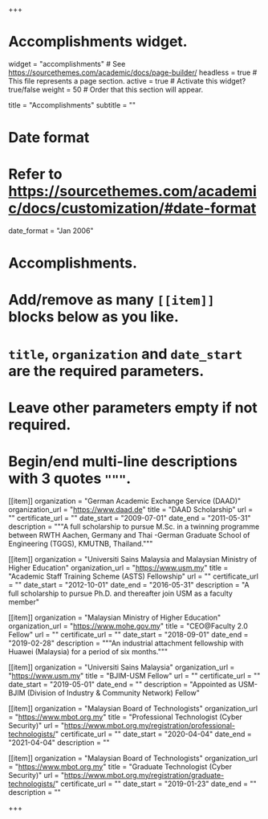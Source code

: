 +++
# Accomplishments widget.
widget = "accomplishments"  # See https://sourcethemes.com/academic/docs/page-builder/
headless = true  # This file represents a page section.
active = true  # Activate this widget? true/false
weight = 50  # Order that this section will appear.

title = "Accomplish&shy;ments"
subtitle = ""

# Date format
#   Refer to https://sourcethemes.com/academic/docs/customization/#date-format
date_format = "Jan 2006"

# Accomplishments.
#   Add/remove as many `[[item]]` blocks below as you like.
#   `title`, `organization` and `date_start` are the required parameters.
#   Leave other parameters empty if not required.
#   Begin/end multi-line descriptions with 3 quotes `"""`.

[[item]]
  organization = "German Academic Exchange Service (DAAD)"
  organization_url = "https://www.daad.de"
  title = "DAAD Scholarship"
  url = ""
  certificate_url = ""
  date_start = "2009-07-01"
  date_end = "2011-05-31"
  description = """A full scholarship to pursue M.Sc. in a twinning programme between RWTH Aachen, Germany and Thai
  -German Graduate School of Engineering (TGGS), KMUTNB, Thailand."""

[[item]]
  organization = "Universiti Sains Malaysia and Malaysian Ministry of Higher Education"
  organization_url = "https://www.usm.my"
  title = "Academic Staff Training Scheme (ASTS) Fellowship"
  url = ""
  certificate_url = ""
  date_start = "2012-10-01"
  date_end = "2016-05-31"
  description = "A full scholarship to pursue Ph.D. and thereafter join USM as a faculty member"

[[item]]
  organization = "Malaysian Ministry of Higher Education"
  organization_url = "https://www.mohe.gov.my"
  title = "CEO@Faculty 2.0 Fellow"
  url = ""
  certificate_url = ""
  date_start = "2018-09-01"
  date_end = "2019-02-28"
  description = """An industrial attachment fellowship with Huawei (Malaysia) for a period of six months."""

[[item]]
  organization = "Universiti Sains Malaysia"
  organization_url = "https://www.usm.my"
  title = "BJIM-USM Fellow"
  url = ""
  certificate_url = ""
  date_start = "2019-05-01"
  date_end = ""
  description = "Appointed as USM-BJIM (Division of Industry & Community Network) Fellow"
    

[[item]]
  organization = "Malaysian Board of Technologists"
  organization_url = "https://www.mbot.org.my"
  title = "Professional Technologist (Cyber Security)"
  url = "https://www.mbot.org.my/registration/professional-technologists/"
  certificate_url = ""
  date_start = "2020-04-04"
  date_end = "2021-04-04"
  description = ""

[[item]]
  organization = "Malaysian Board of Technologists"
  organization_url = "https://www.mbot.org.my"
  title = "Graduate Technologist (Cyber Security)"
  url = "https://www.mbot.org.my/registration/graduate-technologists/"
  certificate_url = ""
  date_start = "2019-01-23"
  date_end = ""
  description = ""
    
+++
